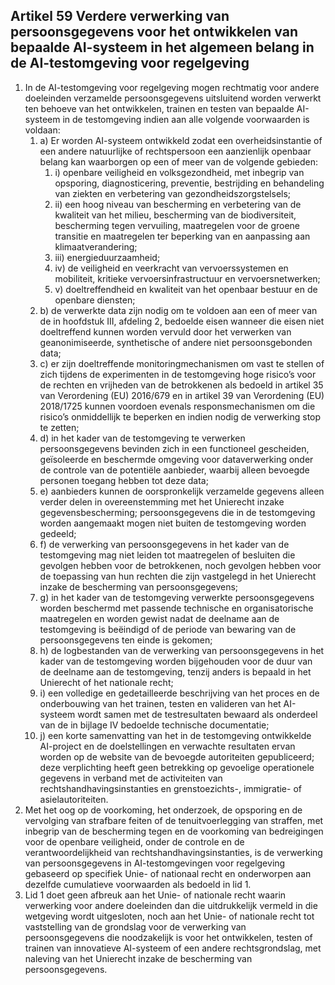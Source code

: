 ## Artikel 59 Verdere verwerking van persoonsgegevens voor het ontwikkelen van bepaalde AI-systeem in het algemeen belang in de AI-testomgeving voor regelgeving

1. In de AI-testomgeving voor regelgeving mogen rechtmatig voor andere doeleinden verzamelde persoonsgegevens uitsluitend worden verwerkt ten behoeve van het ontwikkelen, trainen en testen van bepaalde AI-systeem in de testomgeving indien aan alle volgende voorwaarden is voldaan:
   1. a) Er worden AI-systeem ontwikkeld zodat een overheidsinstantie of een andere natuurlijke of rechtspersoon een aanzienlijk openbaar belang kan waarborgen op een of meer van de volgende gebieden:
      1. i) openbare veiligheid en volksgezondheid, met inbegrip van opsporing, diagnosticering, preventie, bestrijding en behandeling van ziekten en verbetering van gezondheidszorgstelsels;
      2. ii) een hoog niveau van bescherming en verbetering van de kwaliteit van het milieu, bescherming van de biodiversiteit, bescherming tegen vervuiling, maatregelen voor de groene transitie en maatregelen ter beperking van en aanpassing aan klimaatverandering;
      3. iii) energieduurzaamheid;
      4. iv) de veiligheid en veerkracht van vervoerssystemen en mobiliteit, kritieke vervoersinfrastructuur en vervoersnetwerken;
      5. v) doeltreffendheid en kwaliteit van het openbaar bestuur en de openbare diensten;
   2. b) de verwerkte data zijn nodig om te voldoen aan een of meer van de in hoofdstuk III, afdeling 2, bedoelde eisen wanneer die eisen niet doeltreffend kunnen worden vervuld door het verwerken van geanonimiseerde, synthetische of andere niet persoonsgebonden data;
   3. c) er zijn doeltreffende monitoringmechanismen om vast te stellen of zich tijdens de experimenten in de testomgeving hoge risico’s voor de rechten en vrijheden van de betrokkenen als bedoeld in artikel 35 van Verordening (EU) 2016/679 en in artikel 39 van Verordening (EU) 2018/1725 kunnen voordoen evenals responsmechanismen om die risico’s onmiddellijk te beperken en indien nodig de verwerking stop te zetten;
   4. d) in het kader van de testomgeving te verwerken persoonsgegevens bevinden zich in een functioneel gescheiden, geïsoleerde en beschermde omgeving voor dataverwerking onder de controle van de potentiële aanbieder, waarbij alleen bevoegde personen toegang hebben tot deze data;
   5. e) aanbieders kunnen de oorspronkelijk verzamelde gegevens alleen verder delen in overeenstemming met het Unierecht inzake gegevensbescherming; persoonsgegevens die in de testomgeving worden aangemaakt mogen niet buiten de testomgeving worden gedeeld;
   6. f) de verwerking van persoonsgegevens in het kader van de testomgeving mag niet leiden tot maatregelen of besluiten die gevolgen hebben voor de betrokkenen, noch gevolgen hebben voor de toepassing van hun rechten die zijn vastgelegd in het Unierecht inzake de bescherming van persoonsgegevens;
   7. g) in het kader van de testomgeving verwerkte persoonsgegevens worden beschermd met passende technische en organisatorische maatregelen en worden gewist nadat de deelname aan de testomgeving is beëindigd of de periode van bewaring van de persoonsgegevens ten einde is gekomen;
   8. h) de logbestanden van de verwerking van persoonsgegevens in het kader van de testomgeving worden bijgehouden voor de duur van de deelname aan de testomgeving, tenzij anders is bepaald in het Unierecht of het nationale recht;
   9. i) een volledige en gedetailleerde beschrijving van het proces en de onderbouwing van het trainen, testen en valideren van het AI-systeem wordt samen met de testresultaten bewaard als onderdeel van de in bijlage IV bedoelde technische documentatie;
   10. j) een korte samenvatting van het in de testomgeving ontwikkelde AI-project en de doelstellingen en verwachte resultaten ervan worden op de website van de bevoegde autoriteiten gepubliceerd; deze verplichting heeft geen betrekking op gevoelige operationele gegevens in verband met de activiteiten van rechtshandhavingsinstanties en grenstoezichts-, immigratie- of asielautoriteiten.
2. Met het oog op de voorkoming, het onderzoek, de opsporing en de vervolging van strafbare feiten of de tenuitvoerlegging van straffen, met inbegrip van de bescherming tegen en de voorkoming van bedreigingen voor de openbare veiligheid, onder de controle en de verantwoordelijkheid van rechtshandhavingsinstanties, is de verwerking van persoonsgegevens in AI-testomgevingen voor regelgeving gebaseerd op specifiek Unie- of nationaal recht en onderworpen aan dezelfde cumulatieve voorwaarden als bedoeld in lid 1.
3. Lid 1 doet geen afbreuk aan het Unie- of nationale recht waarin verwerking voor andere doeleinden dan die uitdrukkelijk vermeld in die wetgeving wordt uitgesloten, noch aan het Unie- of nationale recht tot vaststelling van de grondslag voor de verwerking van persoonsgegevens die noodzakelijk is voor het ontwikkelen, testen of trainen van innovatieve AI-systeem of een andere rechtsgrondslag, met naleving van het Unierecht inzake de bescherming van persoonsgegevens.
